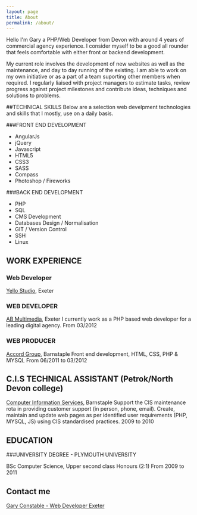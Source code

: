 ```yaml
---
layout: page
title: About
permalink: /about/
---
```


Hello I'm Gary a PHP/Web Developer from Devon with around 4 years of commercial agency experience. I consider myself to be a good all rounder that feels comfortable with either front or backend development.

My current role involves the development of new websites as well as the maintenance, and day to day running of the existing. I am able to work on my own initiative or as a part of a team suporting other members when required. I regularly liaised with project managers to estimate tasks, review progress against project milestones and contribute ideas, techniques and solutions to problems.

##TECHNICAL SKILLS
Below are a selection web develpment technologies and skills that I mostly, use on a daily basis.

###FRONT END DEVELOPMENT
+ AngularJs
+ jQuery
+ Javascript
+ HTML5
+ CSS3
+ SASS
+ Compass
+ Photoshop / Fireworks

###BACK END DEVELOPMENT
+ PHP
+ SQL
+ CMS Development
+ Databases Design / Normalisation
+ GIT / Version Control
+ SSH
+ Linux

## WORK EXPERIENCE

### Web Developer

[Yello Studio](http://www.yellostudio.co.uk/), Exeter

### WEB DEVELOPER

[AB Multimedia](http://www.ab-uk.com/), Exeter
I currently work as a PHP based web developer for a leading digital agency.
From 03/2012

### WEB PRODUCER

[Accord Group](http://www.accordgroup.co.uk), Barnstaple
Front end development, HTML, CSS, PHP & MYSQL
From 06/2011 to 03/2012

## C.I.S TECHNICAL ASSISTANT (Petrok/North Devon college)

[Computer Information Services](https://www.petroc.ac.uk/), Barnstaple
Support the CIS maintenance rota in providing customer support (in person, phone, email). Create, maintain and update web pages as per identified user requirements (PHP, MYSQL, JS) using CIS standardised practices.
2009 to 2010

## EDUCATION

###UNIVERSITY DEGREE - PLYMOUTH UNIVERSITY

BSc Computer Science, Upper second class Honours (2:1)
From 2009 to 2011

## Contact me
[Gary Constable - Web Developer Exeter](mailto:garyconstable80@gmail.com)
